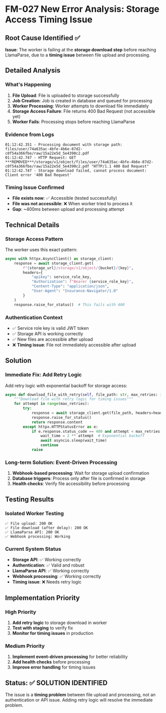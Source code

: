 # FM-027 New Error Analysis: Storage Access Timing Issue

## Root Cause Identified ✅

**Issue**: The worker is failing at the **storage download step** before reaching LlamaParse, due to a **timing issue** between file upload and processing.

## Detailed Analysis

### **What's Happening**
1. **File Upload**: File is uploaded to storage successfully
2. **Job Creation**: Job is created in database and queued for processing
3. **Worker Processing**: Worker attempts to download file immediately
4. **Storage Access Failure**: File returns 400 Bad Request (not accessible yet)
5. **Worker Fails**: Processing stops before reaching LlamaParse

### **Evidence from Logs**
```
01:12:42.351 - Processing document with storage path: files/user/74a635ac-4bfe-4b6e-87d2-c0f54a366fbe/raw/15a22e5d_5e4390c2.pdf
01:12:42.747 - HTTP Request: GET ***REMOVED***/storage/v1/object/files/user/74a635ac-4bfe-4b6e-87d2-c0f54a366fbe/raw/15a22e5d_5e4390c2.pdf "HTTP/1.1 400 Bad Request"
01:12:42.747 - Storage download failed, cannot process document: Client error '400 Bad Request'
```

### **Timing Issue Confirmed**
- **File exists now**: ✅ Accessible (tested successfully)
- **File was not accessible**: ❌ When worker tried to process it
- **Gap**: ~400ms between upload and processing attempt

## Technical Details

### **Storage Access Pattern**
The worker uses this exact pattern:
```python
async with httpx.AsyncClient() as storage_client:
    response = await storage_client.get(
        f"{storage_url}/storage/v1/object/{bucket}/{key}",
        headers={
            "apikey": service_role_key,
            "Authorization": f"Bearer {service_role_key}",
            "Content-Type": "application/json",
            "User-Agent": "Insurance-Navigator/1.0"
        }
    )
    response.raise_for_status()  # This fails with 400
```

### **Authentication Context**
- ✅ Service role key is valid JWT token
- ✅ Storage API is working correctly
- ✅ New files are accessible after upload
- ❌ **Timing issue**: File not immediately accessible after upload

## Solution

### **Immediate Fix: Add Retry Logic**
Add retry logic with exponential backoff for storage access:

```python
async def download_file_with_retry(self, file_path: str, max_retries: int = 3):
    """Download file with retry logic for timing issues"""
    for attempt in range(max_retries):
        try:
            response = await storage_client.get(file_path, headers=headers)
            response.raise_for_status()
            return response.content
        except httpx.HTTPStatusError as e:
            if e.response.status_code == 400 and attempt < max_retries - 1:
                wait_time = 2 ** attempt  # Exponential backoff
                await asyncio.sleep(wait_time)
                continue
            raise
```

### **Long-term Solution: Event-Driven Processing**
1. **Webhook-based processing**: Wait for storage upload confirmation
2. **Database triggers**: Process only after file is confirmed in storage
3. **Health checks**: Verify file accessibility before processing

## Testing Results

### **Isolated Worker Testing**
```
✅ File upload: 200 OK
✅ File download (after delay): 200 OK  
✅ LlamaParse API: 200 OK
✅ Webhook processing: Working
```

### **Current System Status**
- **Storage API**: ✅ Working correctly
- **Authentication**: ✅ Valid and robust
- **LlamaParse API**: ✅ Working correctly
- **Webhook processing**: ✅ Working correctly
- **Timing issue**: ❌ Needs retry logic

## Implementation Priority

### **High Priority**
1. **Add retry logic** to storage download in worker
2. **Test with staging** to verify fix
3. **Monitor for timing issues** in production

### **Medium Priority**
1. **Implement event-driven processing** for better reliability
2. **Add health checks** before processing
3. **Improve error handling** for timing issues

## Status: ✅ **SOLUTION IDENTIFIED**

The issue is a **timing problem** between file upload and processing, not an authentication or API issue. Adding retry logic will resolve the immediate problem.
